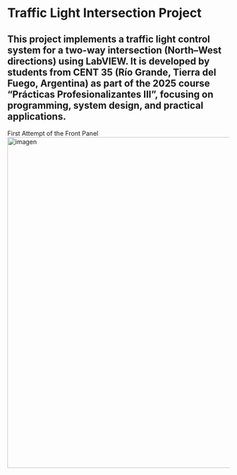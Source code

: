 # Traffic Light Intersection Project
This project implements a traffic light control system for a two-way intersection (North–West directions) using LabVIEW. It is developed by students from CENT 35 (Río Grande, Tierra del Fuego, Argentina) as part of the 2025 course “Prácticas Profesionalizantes III”, focusing on programming, system design, and practical applications.
--------
First Attempt of the Front Panel
<img width="870" height="749" alt="imagen" src="https://github.com/user-attachments/assets/dc7aa873-cefd-46c5-b76d-513e2a01460d" />
